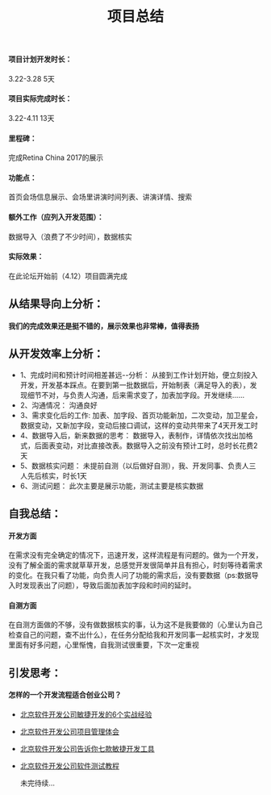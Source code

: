﻿---
layout: post_layout
title: 项目总结
time: On Thursday, April 14, 2017
location: BeiJing
pulished: true
excerpt_separator: "```"
---


#### 项目计划开发时长：
3.22-3.28 5天
#### 项目实际完成时长：
3.22-4.11 13天
#### 里程碑：
完成Retina China 2017的展示
#### 功能点：
首页会场信息展示、会场里讲演时间列表、讲演详情、搜索
#### 额外工作（应列入开发范围）：
数据导入（浪费了不少时间），数据核实
#### 实际效果：
在此论坛开始前（4.12）项目圆满完成

## 从结果导向上分析：
#### 我们的完成效果还是挺不错的，展示效果也非常棒，值得表扬

## 从开发效率上分析：
* 1、完成时间和预计时间相差甚远--分析：
从接到工作计划开始，便立刻投入开发，开发基本踩点。在要到第一批数据后，开始制表（满足导入的表），发现细节不对，与负责人沟通，后来需求变了，加表加字段。开发继续......
* 2、沟通情况：
沟通良好
* 3、需求变化后的工作:
加表、加字段、首页功能新加，二次变动，加卫星会，数据变动，又新加字段，变动后接口调试，这样的变动共带来了4天开发工时
* 4、数据导入后，新来数据的思考：
数据导入，表制作，详情依次找出加格式，后面表变动，对比直接改表。数据导入之前没有预计工时，总时长花费2天
* 5、数据核实问题：
未提前自测（以后做好自测），我、开发同事、负责人三人先后核实，时长1天
* 6、测试问题：
此次主要是展示功能，测试主要是核实数据

## 自我总结：
#### 开发方面
在需求没有完全确定的情况下，迅速开发，这样流程是有问题的。做为一个开发，没有了解全面的需求就草草开发，总感觉开发很简单并且有担心，时刻等待着需求的变化。在我只看了功能，向负责人问了功能的需求后，没有要数据（ps:数据导入时发现表出了问题），导致后面加表加字段和时间的延时。
#### 自测方面
在自测方面做的不够，没有做数据核实的事，认为这不是我要做的（心里认为自己检查自己的问题，查不出什么），在任务分配给我和开发同事一起核实时，才发现里面有好多问题，心里惭愧，自我测试很重要，下次一定重视
## 引发思考：
#### 怎样的一个开发流程适合创业公司？
* [北京软件开发公司敏捷开发的6个实战经验](http://www.hivekion.com/news/2017/0219/155.html)
* [北京软件开发公司项目管理体会](http://www.hivekion.com/news/wangluoyingxiao/2017/0304/169.html)
* [北京软件开发公司告诉你七款敏捷开发工具](http://www.hivekion.com/news/wangluoyingxiao/2017/0307/170.html)
* [北京软件开发公司软件测试教程](http://www.hivekion.com/news/changjianwenti/2017/0225/161.html)

  未完待续...




